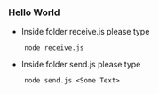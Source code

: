 ### Hello World

* Inside folder receive.js please type
```
    node receive.js
```

* Inside folder send.js please type
```
    node send.js <Some Text>
```
